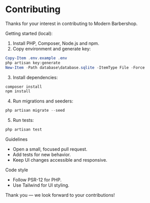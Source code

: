 # Contributing

Thanks for your interest in contributing to Modern Barbershop.

Getting started (local):

1. Install PHP, Composer, Node.js and npm.
2. Copy environment and generate key:

```powershell
Copy-Item .env.example .env
php artisan key:generate
New-Item -Path database\database.sqlite -ItemType File -Force
```

3. Install dependencies:

```powershell
composer install
npm install
```

4. Run migrations and seeders:

```powershell
php artisan migrate --seed
```

5. Run tests:

```powershell
php artisan test
```

Guidelines

-   Open a small, focused pull request.
-   Add tests for new behavior.
-   Keep UI changes accessible and responsive.

Code style

-   Follow PSR-12 for PHP.
-   Use Tailwind for UI styling.

Thank you — we look forward to your contributions!
